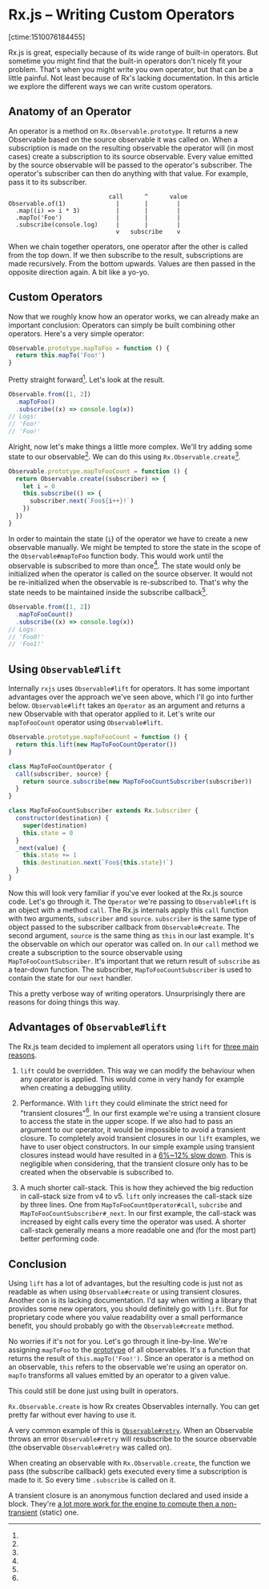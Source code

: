 # Rx.js – Writing Custom Operators

[ctime:1510076184455]

Rx.js is great, especially because of its wide range of built-in operators. But sometime you might find that the built-in operators don't nicely fit your problem. That's when you might write you own operator, but that can be a little painful. Not least because of Rx's lacking documentation. In this article we explore the different ways we can write custom operators.

## Anatomy of an Operator

An operator is a method on `Rx.Observable.prototype`. It returns a new Observable based on the source observable it was called on. When a subscription is made on the resulting observable the operator will (in most cases) create a subscription to its source observable. Every value emitted by the source observable will be passed to the operator's subscriber. The operator's subscriber can then do anything with that value. For example, pass it to its subscriber.

```
                            call      ^      value
Observable.of(1)              |       |        |
  .map((i) => i * 3)          |       |        |
  .mapTo('Foo')               |       |        |
  .subscribe(console.log)     |       |        |
                              v   subscribe    v
```

When we chain together operators, one operator after the other is called from the top down. If we then subscribe to the result, subscriptions are made recursively. From the bottom upwards. Values are then passed in the opposite direction again. A bit like a yo-yo.

## Custom Operators

Now that we roughly know how an operator works, we can already make an important conclusion: Operators can simply be built combining other operators. Here's a very simple operator:

```js
Observable.prototype.mapToFoo = function () {
  return this.mapTo('Foo!')
}
```

Pretty straight forward[^1]. Let's look at the result.

```js
Observable.from([1, 2])
  .mapToFoo()
  .subscribe((x) => console.log(x))
// Logs:
// 'Foo!'
// 'Foo!'
```

Alright, now let's make things a little more complex. We'll try adding some state to our observable[^2]. We can do this using `Rx.Observable.create`[^4].

```js
Observable.prototype.mapToFooCount = function () {
  return Observable.create((subscriber) => {
    let i = 0
    this.subscribe(() => {
      subscriber.next(`Foo${i++}!`)
    })
  })
}
```

In order to maintain the state (`i`) of the operator we have to create a new observable manually. We might be tempted to store the state in the scope of the `Observable#mapToFoo` function body. This would work until the observable is subscribed to more than once[^4]. The state would only be initialized when the operator is called on the source observer. It would not be re-initialized when the observable is re-subscribed to. That's why the state needs to be maintained inside the subscribe callback[^5].

```js
Observable.from([1, 2])
  .mapToFooCount()
  .subscribe((x) => console.log(x))
// Logs:
// 'Foo0!'
// 'Foo1!'
```

## Using `Observable#lift`

Internally `rxjs` uses `Observable#lift` for operators. It has some important advantages over the approach we've seen above, which I'll go into further below. `Observable#lift` takes an `Operator` as an argument and returns a new Observable with that operator applied to it. Let's write our `mapToFooCount` operator using `Observable#lift`.

```js
Observable.prototype.mapToFooCount = function () {
  return this.lift(new MapToFooCountOperator())
}

class MapToFooCountOperator {
  call(subscriber, source) {
    return source.subscribe(new MapToFooCountSubscriber(subscriber))
  }
}

class MapToFooCountSubscriber extends Rx.Subscriber {
  constructor(destination) {
    super(destination)
    this.state = 0
  }
  _next(value) {
    this.state += 1
    this.destination.next(`Foo${this.state}!`)
  }
}
```

Now this will look very familiar if you've ever looked at the Rx.js source code. Let's go through it. The `Operator` we're passing to `Observable#lift` is an object with a method `call`. The Rx.js internals apply this `call` function with two arguments, `subscriber` and `source`. `subscriber` is the same type of object passed to the subscriber callback from `Observable#create`. The second argument, `source` is the same thing as `this` in our last example. It's the observable on which our operator was called on. In our `call` method we create a subscription to the source observable using `MapToFooCountSubscriber`. It's important that we return result of `subscribe` as a tear-down function. The subscriber, `MapToFooCountSubscriber` is used to contain the state for our `next` handler.

This a pretty verbose way of writing operators. Unsurprisingly there are reasons for doing things this way.

## Advantages of `Observable#lift`

The Rx.js team decided to implement all operators using `lift` for [three main reasons](https://github.com/ReactiveX/RxJS/issues/60).

1) `lift` could be overridden. This way we can modify the behaviour when any operator is applied. This would come in very handy for example when creating a debugging utility.

2) Performance. With `lift` they could eliminate the strict need for "transient closures"[^6]. In our first example we're using a transient closure to access the state in the upper scope. If we also had to pass an argument to our operator, it would be impossible to avoid a transient closure. To completely avoid transient closures in our `lift` examples, we have to user object constructors. In our simple example using transient closures instead would have resulted in a [6%~12% slow down](https://jsperf.com/rx-js-observable-operatro-creation/). This is negligible when considering, that the transient closure only has to be created when the observable is subscribed to.

3) A much shorter call-stack. This is how they achieved the big reduction in call-stack size from v4 to v5. `lift` only increases the call-stack size by three lines. One from `MapToFooCountOperator#call`, `subcribe` and `MapToFooCountSubscriber#_next`. In our first example, the call-stack was increased by eight calls every time the operator was used. A shorter call-stack generally means a more readable one and (for the most part) better performing code.

## Conclusion

Using `lift` has a lot of advantages, but the resulting code is just not as readable as when using `Observable#create` or using transient closures. Another con is its lacking documentation. I'd say when writing a library that provides some new operators, you should definitely go with `lift`. But for proprietary code where you value readability over a small performance benefit, you should probably go with the `Observable#create` method.

[^1]:
  No worries if it's not for you.
  Let's go through it line-by-line. We're assigning `mapToFoo` to the [prototype](http://sporto.github.io/blog/2013/02/22/a-plain-english-guide-to-javascript-prototypes/) of all observables. It's a function that returns the result of `this.mapTo('Foo!')`. Since an operator is a method on an observable, `this` refers to the observable we're using an operator on. `mapTo` transforms all values emitted by an operator to a given value.

[^2]:
  This could still be done just using built in operators.

[^3]:
  `Rx.Observable.create` is how Rx creates Observables internally. You can get pretty far without ever having to use it.

[^4]:
  A very common example of this is [`Observable#retry`](http://reactivex.io/rxjs/class/es6/Observable.js~Observable.html#instance-method-retry). When an Observable throws an error `Observable#retry` will resubscribe to the source observable (the observable `Observable#retry` was called on).

[^5]:
  When creating an observable with `Rx.Observable.create`, the function we pass (the subscribe callback) gets executed every time a subscription is made to it. So every time `.subscribe` is called on it.

[^6]:
  A transient closure is an anonymous function declared and used inside a block. They're [a lot more work for the engine to compute then a non-transient](https://developers.google.com/speed/articles/optimizing-javascript) (static) one.
